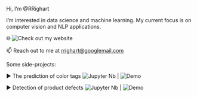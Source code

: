 Hi, I’m @RRighart

I’m interested in data science and machine learning.
My current focus is on computer vision and NLP applications.

🌐 ![Check out my website](https://www.rrighart.com)

📫 Reach out to me at rrighart@googlemail.com

Some side-projects:

▶️ The prediction of color tags ![Jupyter Nb](https://www.kaggle.com/code/rrighart/the-prediction-of-color-tags)
 | ![Demo](https://huggingface.co/spaces/rrighart/color-tags)

▶️ Detection of product defects ![Jupyter Nb](https://www.kaggle.com/code/rrighart/detection-of-product-defects-using-yolov7)
 | ![Demo](https://huggingface.co/spaces/rrighart/product-defects)


<!---
RRighart/RRighart is a ✨ special ✨ repository because its `README.md` (this file) appears on your GitHub profile.
You can click the Preview link to take a look at your changes.
--->
